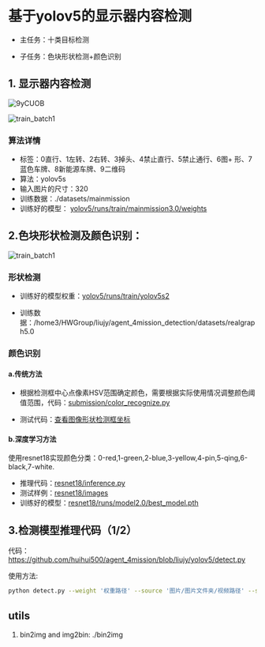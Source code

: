 # 基于yolov5的显示器内容检测

+ 主任务：十类目标检测

+ 子任务：色块形状检测+颜色识别

## 1. 显示器内容检测

![9yCUOB](https://ossjiyaoliu.oss-cn-beijing.aliyuncs.com/uPic/9yCUOB.jpg)

![train_batch1](https://ossjiyaoliu.oss-cn-beijing.aliyuncs.com/uPic/train_batch1.jpg)

### 算法详情

+ 标签：0直行、1左转、2右转、3掉头、4禁止直行、5禁止通行、6图+ 形、7蓝色车牌、8新能源车牌、9二维码
+ 算法：yolov5s
+ 输入图片的尺寸：320
+ 训练数据：./datasets/mainmission
+ 训练好的模型： [yolov5/runs/train/mainmission3.0/weights](https://github.com/huihui500/agent_4mission/tree/liujy/yolov5/runs/train/mainmission3.0/weights)


## 2.色块形状检测及颜色识别：

![train_batch1](https://ossjiyaoliu.oss-cn-beijing.aliyuncs.com/uPic/train_batch0.jpg)

### 形状检测

+ 训练好的模型权重：[yolov5/runs/train/yolov5s2](https://github.com/huihui500/agent_4mission/tree/liujy/yolov5/runs/train/yolov5s2)

+ 训练数据：/home3/HWGroup/liujy/agent_4mission_detection/datasets/realgraph5.0

### 颜色识别

#### a.传统方法


+ 根据检测框中心点像素HSV范围确定颜色，需要根据实际使用情况调整颜色阈值范围，代码：[submission/color_recognize.py](https://github.com/huihui500/agent_4mission/blob/liujy/submission/color_recognize.py)

+ 测试代码：[查看图像形状检测框坐标](https://github.com/huihui500/agent_4mission/blob/liujy/yolov5/location.ipynb)

#### b.深度学习方法

使用resnet18实现颜色分类：0-red,1-green,2-blue,3-yellow,4-pin,5-qing,6-black,7-white.

+ 推理代码：[resnet18/inference.py](https://github.com/huihui500/agent_4mission/blob/liujy/resnet18/inference.py)
+ 测试样例：[resnet18/images](https://github.com/huihui500/agent_4mission/tree/liujy/resnet18/images)
+ 训练好的模型：[resnet18/runs/model2.0/best_model.pth](https://github.com/huihui500/agent_4mission/blob/liujy/resnet18/runs/model2.0/best_model.pth)

## 3.检测模型推理代码（1/2）

代码：https://github.com/huihui500/agent_4mission/blob/liujy/yolov5/detect.py

使用方法:

```bash
python detect.py --weight '权重路径' --source '图片/图片文件夹/视频路径' --save-txt --save-conf --img-size 320
```


## utils

1. bin2img and img2bin: ./bin2img


